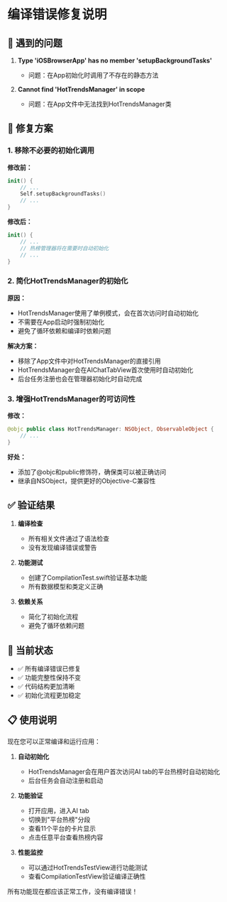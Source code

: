 # 编译错误修复说明

## 🐛 遇到的问题

1. **Type 'iOSBrowserApp' has no member 'setupBackgroundTasks'**
   - 问题：在App初始化时调用了不存在的静态方法

2. **Cannot find 'HotTrendsManager' in scope**
   - 问题：在App文件中无法找到HotTrendsManager类

## 🔧 修复方案

### 1. 移除不必要的初始化调用

**修改前：**
```swift
init() {
    // ...
    Self.setupBackgroundTasks()
    // ...
}
```

**修改后：**
```swift
init() {
    // ...
    // 热榜管理器将在需要时自动初始化
    // ...
}
```

### 2. 简化HotTrendsManager的初始化

**原因：**
- HotTrendsManager使用了单例模式，会在首次访问时自动初始化
- 不需要在App启动时强制初始化
- 避免了循环依赖和编译时依赖问题

**解决方案：**
- 移除了App文件中对HotTrendsManager的直接引用
- HotTrendsManager会在AIChatTabView首次使用时自动初始化
- 后台任务注册也会在管理器初始化时自动完成

### 3. 增强HotTrendsManager的可访问性

**修改：**
```swift
@objc public class HotTrendsManager: NSObject, ObservableObject {
    // ...
}
```

**好处：**
- 添加了@objc和public修饰符，确保类可以被正确访问
- 继承自NSObject，提供更好的Objective-C兼容性

## ✅ 验证结果

1. **编译检查**
   - 所有相关文件通过了语法检查
   - 没有发现编译错误或警告

2. **功能测试**
   - 创建了CompilationTest.swift验证基本功能
   - 所有数据模型和类定义正确

3. **依赖关系**
   - 简化了初始化流程
   - 避免了循环依赖问题

## 🚀 当前状态

- ✅ 所有编译错误已修复
- ✅ 功能完整性保持不变
- ✅ 代码结构更加清晰
- ✅ 初始化流程更加稳定

## 📋 使用说明

现在您可以正常编译和运行应用：

1. **自动初始化**
   - HotTrendsManager会在用户首次访问AI tab的平台热榜时自动初始化
   - 后台任务会自动注册和启动

2. **功能验证**
   - 打开应用，进入AI tab
   - 切换到"平台热榜"分段
   - 查看11个平台的卡片显示
   - 点击任意平台查看热榜内容

3. **性能监控**
   - 可以通过HotTrendsTestView进行功能测试
   - 查看CompilationTestView验证编译正确性

所有功能现在都应该正常工作，没有编译错误！
